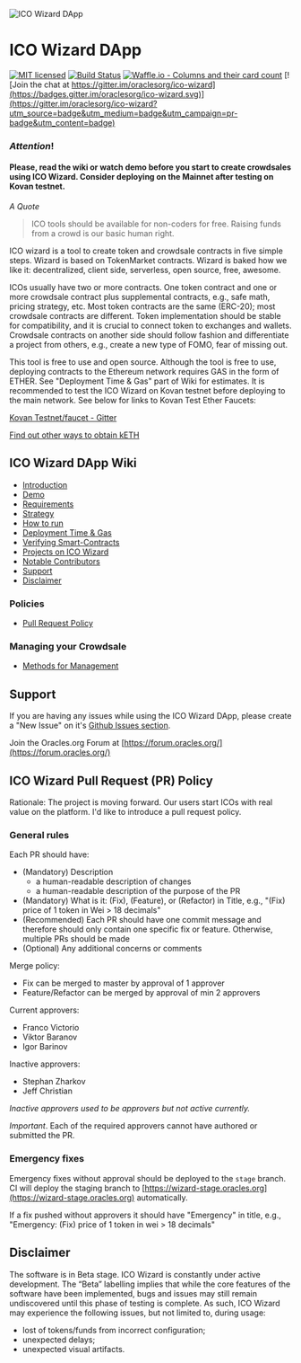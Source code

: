 ![ICO Wizard DApp](https://forum.oracles.org/uploads/default/original/1X/4defd4c248825a9216a247ab3c5cb1f613d7e5ef.png)

# ICO Wizard DApp

[![MIT licensed](https://img.shields.io/badge/license-MIT-blue.svg)](https://raw.githubusercontent.com/hyperium/hyper/master/LICENSE)
[![Build Status](https://travis-ci.org/oraclesorg/ico-wizard.svg?branch=master)](https://travis-ci.org/oraclesorg/ico-wizard)
[![Waffle.io - Columns and their card count](https://badge.waffle.io/oraclesorg/ico-wizard.svg?columns=all)](http://waffle.io/oraclesorg/ico-wizard)
[![Join the chat at https://gitter.im/oraclesorg/ico-wizard](https://badges.gitter.im/oraclesorg/ico-wizard.svg)](https://gitter.im/oraclesorg/ico-wizard?utm_source=badge&utm_medium=badge&utm_campaign=pr-badge&utm_content=badge)

### **_Attention_!**
#### __Please, read the wiki or watch demo before you start to create crowdsales using ICO Wizard. Consider deploying on the Mainnet after testing on Kovan testnet.__

_A Quote_

> ICO tools should be available for non-coders for free. Raising funds from a crowd is our basic human right.

ICO wizard is a tool to create token and crowdsale contracts in five simple steps. Wizard is based on TokenMarket contracts. Wizard is baked how we like it: decentralized, client side, serverless, open source, free, awesome.

ICOs usually have two or more contracts. One token contract and one or more crowdsale contract plus supplemental contracts, e.g., safe math, pricing strategy, etc. Most token contracts are the same (ERC-20); most crowdsale contracts are different. Token implementation should be stable for compatibility, and it is crucial to connect token to exchanges and wallets. Crowdsale contracts on another side should follow fashion and differentiate a project from others, e.g., create a new type of FOMO, fear of missing out.

This tool is free to use and open source. Although the tool is free to use, deploying contracts to the Ethereum network requires GAS in the form of ETHER. See "Deployment Time & Gas" part of Wiki for estimates. It is recommended to test the ICO Wizard on Kovan testnet before deploying to the main network. See below for links to Kovan Test Ether Faucets:

 [Kovan Testnet/faucet - Gitter](https://gitter.im/kovan-testnet/faucet)

 [Find out other ways to obtain kETH](https://github.com/kovan-testnet/faucet)


## ICO Wizard DApp Wiki
- [Introduction](https://github.com/oraclesorg/ico-wizard/wiki/ICO-Wizard-Introduction)
- [Demo](https://github.com/oraclesorg/ico-wizard/wiki/ICO-Wizard-Demo)
- [Requirements](https://github.com/oraclesorg/ico-wizard/wiki/ICO-Wizard-Requirements)
- [Strategy](https://github.com/oraclesorg/ico-wizard/wiki/ICO-Wizard-Strategy)
- [How to run](https://github.com/oraclesorg/ico-wizard/wiki/ICO-Wizard-How-to-run)
- [Deployment Time & Gas](https://github.com/oraclesorg/ico-wizard/wiki/ICO-Wizard-Deployment-Stats)
- [Verifying Smart-Contracts](https://github.com/oraclesorg/ico-wizard/wiki/ICO-Wizard-Verifying-Contracts)
- [Projects on ICO Wizard](https://github.com/oraclesorg/ico-wizard/wiki/ICO-Wizard-Projects)
- [Notable Contributors](https://github.com/oraclesorg/ico-wizard/wiki/ICO-Wizard-Notable-Contributors)
- [Support](https://github.com/oraclesorg/ico-wizard/wiki/ICO-Wizard-Support)
- [Disclaimer](https://github.com/oraclesorg/ico-wizard/wiki/ICO-Wizard-Disclaimer)
### Policies
- [Pull Request Policy](https://github.com/oraclesorg/ico-wizard/wiki/Pull-Request-Policy)
### Managing your Crowdsale
- [Methods for Management](https://github.com/oraclesorg/ico-wizard/wiki/ICO-Wizard-Managing-Crowdsale)


## Support

If you are having any issues while using the ICO Wizard DApp, please create a "New Issue" on it's [Github Issues section](https://github.com/oraclesorg/ico-wizard/issues). 

Join the Oracles.org Forum at [https://forum.oracles.org/](https://forum.oracles.org/)

## ICO Wizard Pull Request (PR) Policy

Rationale: The project is moving forward. Our users start ICOs with real value on the platform. I'd like to introduce a pull request policy. 

### General rules 

Each PR should have:

- (Mandatory) Description
  - a human-readable description of changes
  - a human-readable description of the purpose of the PR
- (Mandatory) What is it: (Fix), (Feature), or (Refactor) in Title, e.g., "(Fix) price of 1 token in Wei > 18 decimals"
- (Recommended) Each PR should have one commit message and therefore should only contain one specific fix or feature. Otherwise, multiple PRs should be made
- (Optional) Any additional concerns or comments 

Merge policy:
- Fix can be merged to master by approval of 1 approver
- Feature/Refactor can be merged by approval of min 2 approvers

Current approvers:
- Franco Victorio
- Viktor Baranov
- Igor Barinov

Inactive approvers:
- Stephan Zharkov 
- Jeff Christian

_Inactive approvers used to be approvers but not active currently._


_Important_. Each of the required approvers cannot have authored or submitted the PR.

### Emergency fixes

Emergency fixes without approval should be deployed to the `stage` branch.
CI will deploy the staging branch to [https://wizard-stage.oracles.org](https://wizard-stage.oracles.org) automatically.

If a fix pushed without approvers it should have "Emergency" in title, e.g., "Emergency: (Fix) price of 1 token in wei > 18 decimals"

## Disclaimer

The software is in Beta stage. 
ICO Wizard is constantly under active development. The “Beta” labelling implies that while the core features of the software have been implemented, bugs and issues may still remain undiscovered until this phase of testing is complete. As such, ICO Wizard may experience the following issues, but not limited to, during usage:

- lost of tokens/funds from incorrect configuration;
- unexpected delays;
- unexpected visual artifacts.
 